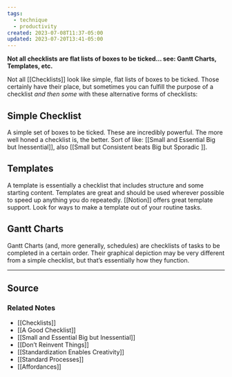```yaml
---
tags:
  - technique
  - productivity
created: 2023-07-08T11:37-05:00
updated: 2023-07-20T13:41-05:00
---
```

**Not all checklists are flat lists of boxes to be ticked... see: Gantt Charts, Templates, etc.**

Not all [[Checklists]] look like simple, flat lists of boxes to be ticked. Those certainly have their place, but sometimes you can fulfill the purpose of a checklist *and then some* with these alternative forms of checklists:

## Simple Checklist

A simple set of boxes to be ticked. These are incredibly powerful. The more well honed a checklist is, the better. Sort of like: [[Small and Essential   Big but Inessential]], also [[Small but Consistent beats Big but Sporadic ]].

## Templates

A template is essentially a checklist that includes structure and some starting content. Templates are great and should be used wherever possible to speed up anything you do repeatedly. [[Notion]] offers great template support. Look for ways to make a template out of your routine tasks.

## Gantt Charts

Gantt Charts (and, more generally, schedules) are checklists of tasks to be completed in a certain order. Their graphical depiction may be very different from a simple checklist, but that’s essentially how they function.

---

## Source


### Related Notes
- [[Checklists]] 
- [[A Good Checklist]] 
- [[Small and Essential   Big but Inessential]] 
- [[Don’t Reinvent Things]] 
- [[Standardization Enables Creativity]] 
- [[Standard Processes]] 
- [[Affordances]]